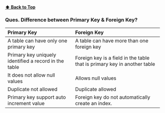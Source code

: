 **[⬆ Back to Top](#table-of-contents)**
### **Ques. Difference between Primary Key & Foreign Key?**
| Primary Key                                            | Foreign Key                                                              |
| :----------------------------------------------------- | :----------------------------------------------------------------------- |
| A table can have only one primary key                  | A table can have more than one foreign key                               |
| Primary key uniquely identified  a record in the table | Foreign key is a field in the table that is primary key in another table |
| It does not allow null values                          | Allows null values                                                       |
| Duplicate not allowed                                  | Duplicate allowed                                                        |
| Primary key support auto increment value               | Foreign key do not automatically create an index.                        |
